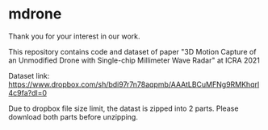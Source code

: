 # mdrone

Thank you for your interest in our work.

This repository contains code and dataset of paper "3D Motion Capture of an Unmodified Drone with Single-chip Millimeter Wave Radar" at ICRA 2021

Dataset link:
https://www.dropbox.com/sh/bdi97r7n78aqpmb/AAAtLBCuMFNg9RMKhqrl4c9fa?dl=0

Due to dropbox file size limit, the datast is zipped into 2 parts. Please download both parts before unzipping.
